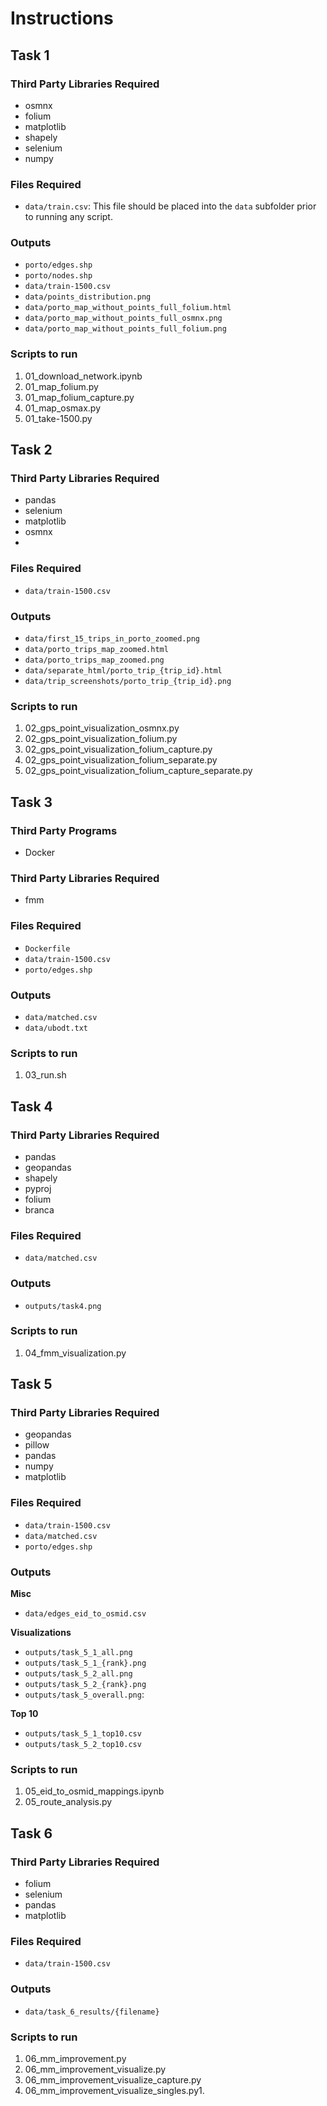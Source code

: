 # Instructions

## Task 1
### Third Party Libraries Required
- osmnx
- folium
- matplotlib
- shapely
- selenium
- numpy

### Files Required
- `data/train.csv`: This file should be placed into the `data` subfolder prior to running any script.

### Outputs
- `porto/edges.shp`
- `porto/nodes.shp`
- `data/train-1500.csv`
- `data/points_distribution.png`
- `data/porto_map_without_points_full_folium.html`
- `data/porto_map_without_points_full_osmnx.png`
- `data/porto_map_without_points_full_folium.png`

### Scripts to run
1. 01_download_network.ipynb
2. 01_map_folium.py
3. 01_map_folium_capture.py
4. 01_map_osmax.py
5. 01_take-1500.py

## Task 2
### Third Party Libraries Required
- pandas
- selenium
- matplotlib
- osmnx
-
### Files Required
- `data/train-1500.csv`  
### Outputs
- `data/first_15_trips_in_porto_zoomed.png`
- `data/porto_trips_map_zoomed.html`
- `data/porto_trips_map_zoomed.png`
- `data/separate_html/porto_trip_{trip_id}.html`
- `data/trip_screenshots/porto_trip_{trip_id}.png`

### Scripts to run
1. 02_gps_point_visualization_osmnx.py
2. 02_gps_point_visualization_folium.py
3. 02_gps_point_visualization_folium_capture.py
4. 02_gps_point_visualization_folium_separate.py
5. 02_gps_point_visualization_folium_capture_separate.py

## Task 3
### Third Party Programs
- Docker
### Third Party Libraries Required
- fmm

### Files Required
- `Dockerfile`
- `data/train-1500.csv`
- `porto/edges.shp`

### Outputs
- `data/matched.csv`
- `data/ubodt.txt`

### Scripts to run
1. 03_run.sh

## Task 4
### Third Party Libraries Required
- pandas
- geopandas
- shapely
- pyproj
- folium
- branca

### Files Required
- `data/matched.csv`

### Outputs
- `outputs/task4.png`

### Scripts to run
1. 04_fmm_visualization.py

## Task 5
### Third Party Libraries Required
- geopandas
- pillow
- pandas
- numpy
- matplotlib

### Files Required
- `data/train-1500.csv`
- `data/matched.csv`
- `porto/edges.shp`
  
### Outputs
**Misc**
- `data/edges_eid_to_osmid.csv`

**Visualizations**
- `outputs/task_5_1_all.png`
- `outputs/task_5_1_{rank}.png`
- `outputs/task_5_2_all.png`
- `outputs/task_5_2_{rank}.png`
- `outputs/task_5_overall.png`: 

**Top 10**
- `outputs/task_5_1_top10.csv`
- `outputs/task_5_2_top10.csv`

### Scripts to run
1. 05_eid_to_osmid_mappings.ipynb
2. 05_route_analysis.py

## Task 6
### Third Party Libraries Required
- folium
- selenium
- pandas
- matplotlib

### Files Required
- `data/train-1500.csv` 
### Outputs
- `data/task_6_results/{filename}`

### Scripts to run
1. 06_mm_improvement.py
2. 06_mm_improvement_visualize.py
3. 06_mm_improvement_visualize_capture.py
4. 06_mm_improvement_visualize_singles.py1.
